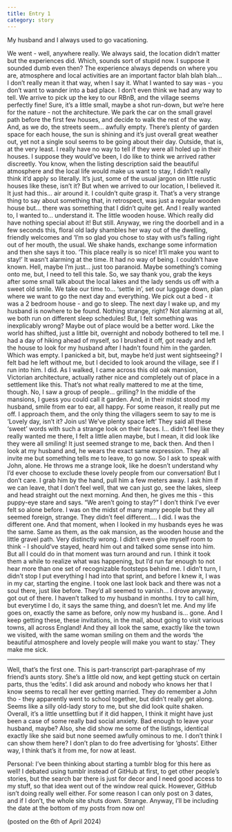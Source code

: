 ```yaml
---
title: Entry 1
category: story
---
```


My husband and I always used to go vacationing. 

<!-- more -->

We went - well, anywhere really. We always said, the location didn’t matter but the experiences did. Which, sounds sort of stupid now. I suppose it sounded dumb even then? The experience always depends on where you are, atmosphere and local activities are an important factor blah blah blah… I don’t really mean it that way, when I say it. What I wanted to say was - you don’t want to wander into a bad place. 
I don’t even think we had any way to tell. We arrive to pick up the key to our RBnB, and the village seems perfectly fine! Sure, it’s a little small, maybe a shot run-down, but we’re here for the nature - not the architecture. We park the car on the small gravel path before the first few houses, and decide to walk the rest of the way. And, as we do, the streets seem… awfully empty. There’s plenty of garden space for each house, the sun is shining and it’s just overall great weather out, yet not a single soul seems to be going about their day. Outside, that is, at the very least. I really have no way to tell if they were all holed up in their houses. I suppose they would’ve been, I do like to think we arrived rather discreetly.
You know, when the listing description said the beautiful atmosphere and the local life would make us want to stay, I didn’t really think it’d apply so literally. It’s just, some of the usual jargon on little rustic houses like these, isn’t it? But when we arrived to our location, I believed it. It just had this… air around it. I couldn’t quite grasp it. That’s a very strange thing to say about something that, in retrospect, was just a regular wooden house but… there was something that I didn’t quite get. And I really wanted to, I wanted to… understand it. The little wooden house. Which really did have nothing special about it! But still. 
Anyway, we ring the doorbell and in a few seconds this, floral old lady shambles her way out of the dwelling, friendly welcomes and ‘I’m so glad you chose to stay with us!’s falling right out of her mouth, the usual. We shake hands, exchange some information and then she says it too. ‘This place really is so nice! It’ll make you want to stay!’ It wasn’t alarming at the time. It had no way of being. I couldn’t have known. Hell, maybe I’m just… just too paranoid. Maybe something’s coming onto me, but, I need to tell this tale. 
So, we say thank you, grab the keys after some small talk about the local lakes and the lady sends us off with a sweet old smile. We take our time to… ‘settle in’, set our luggage down, plan where we want to go the next day and everything. We pick out a bed - it was a 2 bedroom house - and go to sleep.
The next day I wake up, and my husband is nowhere to be found. Nothing strange, right? Not alarming at all, we both run on different sleep schedules! But, I felt something was inexplicably wrong? Maybe out of place would be a better word. Like the world has shifted, just a little bit, overnight and nobody bothered to tell me. I had a day of hiking ahead of myself, so I brushed it off, got ready and left the house to look for my husband after I hadn’t found him in the garden. Which was empty. I panicked a bit, but, maybe he’d just went sightseeing? I felt bad he left without me, but I decided to look around the village, see if I run into him. I did. As I walked, I came across this old oak mansion, Victorian architecture, actually rather nice and completely out of place in a settlement like this. That’s not what really mattered to me at the time, though. No, I saw a group of people… grilling? In the middle of the mansions, I guess you could call it garden. And, in their midst stood my husband, smile from ear to ear, all happy. For some reason, it really put me off. I approach them, and the only thing the villagers seem to say to me is ‘Lovely day, isn’t it? Join us! We’ve plenty space left’ They said all these ‘sweet’ words with such a strange look on their faces. I… didn’t feel like they really wanted me there, I felt a little alien maybe, but I mean, it did look like they were all smiling! It just seemed strange to me, back then. And then I look at my husband and, he wears the exact same expression. They all invite me but something tells me to leave, to go now. So I ask to speak with John, alone. He throws me a strange look, like he doesn’t understand why I’d ever choose to exclude these lovely people from our conversation! But I don’t care. I grab him by the hand, pull him a few meters away. I ask him if we can leave, that I don’t feel well, that we can just go, see the lakes, sleep and head straight out the next morning. And then, he gives me this - this puppy-eye stare and says. “We aren’t going to stay?” I don’t think I’ve ever felt so alone before. I was on the midst of many many people but they all seemed foreign, strange. They didn’t feel different…. I did. I was the different one. And that moment, when I looked in my husbands eyes he was the same. Same as them, as the oak mansion, as the wooden house and the little gravel path. Very distinctly wrong. I didn’t even give myself room to think - I should’ve stayed, heard him out and talked some sense into him. But all I could do in that moment was turn around and run. I think it took them a while to realize what was happening, but I’d run far enough to not hear more than one set of recognizable footsteps behind me. I didn’t turn, I didn’t stop I put everything I had into that sprint, and before I knew it, I was in my car, starting the engine. I took one last look back and there was not a soul there, just like before. They’d all seemed to vanish…
I drove anyway, got out of there. 
I haven’t talked to my husband in months. I try to call him, but everytime I do, it says the same thing, and doesn’t let me. And my life goes on, exactly the same as before, only now my husband is… gone. And I keep getting these, these invitations, in the mail, about going to visit various towns, all across England! And they all look the same, exactly like the town we visited, with the same woman smiling on them and the words ‘the beautiful atmosphere and lovely people will make you want to stay.’ They make me sick.


--------


Well, that’s the first one. This is part-transcript part-paraphrase of my friend’s aunts story. She’s a little old now, and kept getting stuck on certain parts, thus the ‘edits’. I did ask around and nobody who knows her that I know seems to recall her ever getting married. They do remember a John tho - they apparently went to school together, but didn’t really get along. Seems like a silly old-lady story to me, but she did look quite shaken. Overall, it’s a little unsettling but if it did happen, I think it might have just been a case of some really bad social anxiety. Bad enough to leave your husband, maybe? Also, she did show me some of the listings, identical exactly like she said but none seemed awfully ominous to me. I don’t think I can show them here? I don’t plan to do free advertising for ‘ghosts’. Either way, I think that’s it from me, for now at least.


Personal: I’ve been thinking about starting a tumblr blog for this here as well! I debated using tumblr instead of GitHub at first, to get other people’s stories, but the search bar there is just for decor and I need good access to my stuff, so that idea went out of the window real quick. However, GitHub isn’t doing really well either. For some reason I can only post on 3 dates, and if I don’t, the whole site shuts down. Strange. Anyway, I’ll be including the date at the bottom of my posts from now on!

(posted on the 6th of April 2024)
